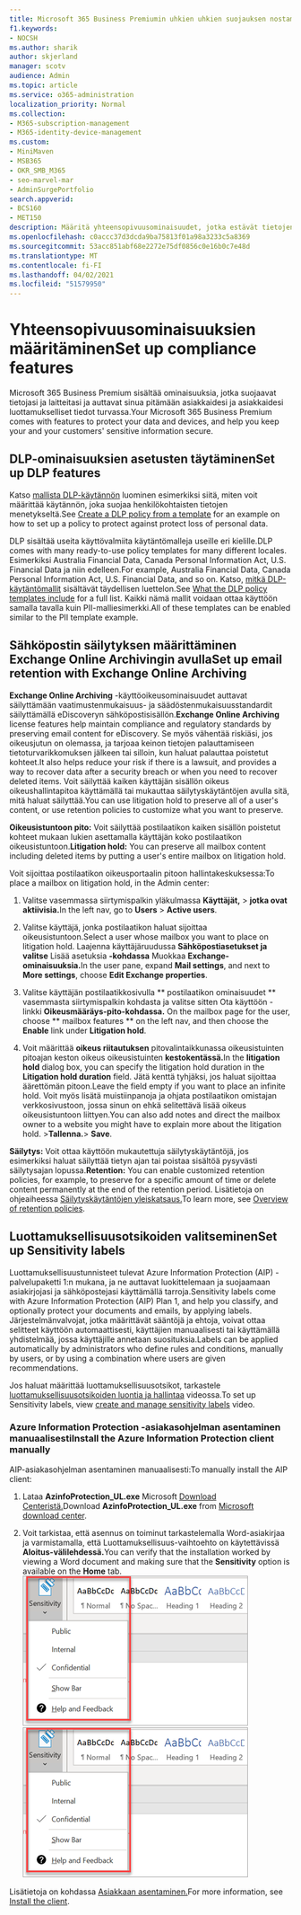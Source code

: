 ```yaml
---
title: Microsoft 365 Business Premiumin uhkien uhkien suojauksen nostaminen
f1.keywords:
- NOCSH
ms.author: sharik
author: skjerland
manager: scotv
audience: Admin
ms.topic: article
ms.service: o365-administration
localization_priority: Normal
ms.collection:
- M365-subscription-management
- M365-identity-device-management
ms.custom:
- MiniMaven
- MSB365
- OKR_SMB_M365
- seo-marvel-mar
- AdminSurgePortfolio
search.appverid:
- BCS160
- MET150
description: Määritä yhteensopivuusominaisuudet, jotka estävät tietojen menettämisen ja auttavat pitämään asiakkaidesi ja asiakkaidesi luottamukselliset tiedot turvassa.
ms.openlocfilehash: c0accc37d3dcda9ba75813f01a98a3233c5a8369
ms.sourcegitcommit: 53acc851abf68e2272e75df0856c0e16b0c7e48d
ms.translationtype: MT
ms.contentlocale: fi-FI
ms.lasthandoff: 04/02/2021
ms.locfileid: "51579950"
---
```

# <a name="set-up-compliance-features"></a><span data-ttu-id="08c40-103">Yhteensopivuusominaisuuksien määritäminen</span><span class="sxs-lookup"><span data-stu-id="08c40-103">Set up compliance features</span></span>

<span data-ttu-id="08c40-104">Microsoft 365 Business Premium sisältää ominaisuuksia, jotka suojaavat tietojasi ja laitteitasi ja auttavat sinua pitämään asiakkaidesi ja asiakkaidesi luottamukselliset tiedot turvassa.</span><span class="sxs-lookup"><span data-stu-id="08c40-104">Your Microsoft 365 Business Premium comes with features to protect your data and devices, and help you keep your and your customers' sensitive information secure.</span></span>

## <a name="set-up-dlp-features"></a><span data-ttu-id="08c40-105">DLP-ominaisuuksien asetusten täytäminen</span><span class="sxs-lookup"><span data-stu-id="08c40-105">Set up DLP features</span></span>

<span data-ttu-id="08c40-106">Katso [mallista DLP-käytännön](../compliance/create-a-dlp-policy-from-a-template.md) luominen esimerkiksi siitä, miten voit määrittää käytännön, joka suojaa henkilökohtaisten tietojen menetykseltä.</span><span class="sxs-lookup"><span data-stu-id="08c40-106">See [Create a DLP policy from a template](../compliance/create-a-dlp-policy-from-a-template.md) for an example on how to set up a policy to protect against protect loss of personal data.</span></span> 
  
<span data-ttu-id="08c40-107">DLP sisältää useita käyttövalmiita käytäntömalleja useille eri kielille.</span><span class="sxs-lookup"><span data-stu-id="08c40-107">DLP comes with many ready-to-use policy templates for many different locales.</span></span> <span data-ttu-id="08c40-108">Esimerkiksi Australia Financial Data, Canada Personal Information Act, U.S. Financial Data ja niin edelleen.</span><span class="sxs-lookup"><span data-stu-id="08c40-108">For example, Australia Financial Data, Canada Personal Information Act, U.S. Financial Data, and so on.</span></span> <span data-ttu-id="08c40-109">Katso, [mitkä DLP-käytäntömallit](../compliance/what-the-dlp-policy-templates-include.md) sisältävät täydellisen luettelon.</span><span class="sxs-lookup"><span data-stu-id="08c40-109">See [What the DLP policy templates include](../compliance/what-the-dlp-policy-templates-include.md) for a full list.</span></span> <span data-ttu-id="08c40-110">Kaikki nämä mallit voidaan ottaa käyttöön samalla tavalla kuin PII-malliesimerkki.</span><span class="sxs-lookup"><span data-stu-id="08c40-110">All of these templates can be enabled similar to the PII template example.</span></span> 
  
## <a name="set-up-email-retention-with-exchange-online-archiving"></a><span data-ttu-id="08c40-111">Sähköpostin säilytyksen määrittäminen Exchange Online Archivingin avulla</span><span class="sxs-lookup"><span data-stu-id="08c40-111">Set up email retention with Exchange Online Archiving</span></span>

 <span data-ttu-id="08c40-112">**Exchange Online Archiving** -käyttöoikeusominaisuudet auttavat säilyttämään vaatimustenmukaisuus- ja säädöstenmukaisuusstandardit säilyttämällä eDiscoveryn sähköpostisisällön.</span><span class="sxs-lookup"><span data-stu-id="08c40-112">**Exchange Online Archiving** license features help maintain compliance and regulatory standards by preserving email content for eDiscovery.</span></span> <span data-ttu-id="08c40-113">Se myös vähentää riskiäsi, jos oikeusjutun on olemassa, ja tarjoaa keinon tietojen palauttamiseen tietoturvarikkomuksen jälkeen tai silloin, kun haluat palauttaa poistetut kohteet.</span><span class="sxs-lookup"><span data-stu-id="08c40-113">It also helps reduce your risk if there is a lawsuit, and provides a way to recover data after a security breach or when you need to recover deleted items.</span></span> <span data-ttu-id="08c40-114">Voit säilyttää kaiken käyttäjän sisällön oikeus oikeushallintapitoa käyttämällä tai mukauttaa säilytyskäytäntöjen avulla sitä, mitä haluat säilyttää.</span><span class="sxs-lookup"><span data-stu-id="08c40-114">You can use litigation hold to preserve all of a user's content, or use retention policies to customize what you want to preserve.</span></span>
  
<span data-ttu-id="08c40-115">**Oikeusistuntoon pito:** Voit säilyttää postilaatikon kaiken sisällön poistetut kohteet mukaan lukien asettamalla käyttäjän koko postilaatikon oikeusistuntoon.</span><span class="sxs-lookup"><span data-stu-id="08c40-115">**Litigation hold:** You can preserve all mailbox content including deleted items by putting a user's entire mailbox on litigation hold.</span></span> 
    
<span data-ttu-id="08c40-116">Voit sijoittaa postilaatikon oikeusportaalin pitoon hallintakeskuksessa:</span><span class="sxs-lookup"><span data-stu-id="08c40-116">To place a mailbox on litigation hold, in the Admin center:</span></span>
    
1. <span data-ttu-id="08c40-117">Valitse vasemmassa siirtymispalkin yläkulmassa **Käyttäjät,** \> **jotka ovat aktiivisia.**</span><span class="sxs-lookup"><span data-stu-id="08c40-117">In the left nav, go to **Users** \> **Active users**.</span></span>
    
2. <span data-ttu-id="08c40-118">Valitse käyttäjä, jonka postilaatikon haluat sijoittaa oikeusistuntoon.</span><span class="sxs-lookup"><span data-stu-id="08c40-118">Select a user whose mailbox you want to place on litigation hold.</span></span> <span data-ttu-id="08c40-119">Laajenna käyttäjäruudussa **Sähköpostiasetukset ja valitse** Lisää asetuksia **-kohdassa** Muokkaa **Exchange-ominaisuuksia.**</span><span class="sxs-lookup"><span data-stu-id="08c40-119">In the user pane, expand **Mail settings**, and next to **More settings**, choose **Edit Exchange properties**.</span></span>
    
3. <span data-ttu-id="08c40-120">Valitse käyttäjän postilaatikkosivulla \*\* postilaatikon ominaisuudet \*\* vasemmasta siirtymispalkin kohdasta ja valitse sitten Ota käyttöön -linkki **Oikeusmääräys-pito-kohdassa.** </span><span class="sxs-lookup"><span data-stu-id="08c40-120">On the mailbox page for the user, choose \*\* mailbox features \*\* on the left nav, and then choose the **Enable** link under **Litigation hold**.</span></span>
    
4. <span data-ttu-id="08c40-121">Voit määrittää **oikeus riitautuksen** pitovalintaikkunassa oikeusistuinten pitoajan keston oikeus oikeusistuinten **kestokentässä.**</span><span class="sxs-lookup"><span data-stu-id="08c40-121">In the **litigation hold** dialog box, you can specify the litigation hold duration in the **Litigation hold duration** field.</span></span> <span data-ttu-id="08c40-122">Jätä kenttä tyhjäksi, jos haluat sijoittaa äärettömän pitoon.</span><span class="sxs-lookup"><span data-stu-id="08c40-122">Leave the field empty if you want to place an infinite hold.</span></span> <span data-ttu-id="08c40-123">Voit myös lisätä muistiinpanoja ja ohjata postilaatikon omistajan verkkosivustoon, jossa sinun on ehkä selitettävä lisää oikeus oikeusistuntoon liittyen.</span><span class="sxs-lookup"><span data-stu-id="08c40-123">You can also add notes and direct the mailbox owner to a website you might have to explain more about the litigation hold.</span></span> <span data-ttu-id="08c40-124">\>**Tallenna.**</span><span class="sxs-lookup"><span data-stu-id="08c40-124">\> **Save**.</span></span>
    
<span data-ttu-id="08c40-125">**Säilytys:** Voit ottaa käyttöön mukautettuja säilytyskäytäntöjä, jos esimerkiksi haluat säilyttää tietyn ajan tai poistaa sisältöä pysyvästi säilytysajan lopussa.</span><span class="sxs-lookup"><span data-stu-id="08c40-125">**Retention:** You can enable customized retention policies, for example, to preserve for a specific amount of time or delete content permanently at the end of the retention period.</span></span> <span data-ttu-id="08c40-126">Lisätietoja on ohjeaiheessa [Säilytyskäytäntöjen yleiskatsaus.](../compliance/retention.md)</span><span class="sxs-lookup"><span data-stu-id="08c40-126">To learn more, see [Overview of retention policies](../compliance/retention.md).</span></span>

## <a name="set-up-sensitivity-labels"></a><span data-ttu-id="08c40-127">Luottamuksellisuusotsikoiden valitseminen</span><span class="sxs-lookup"><span data-stu-id="08c40-127">Set up Sensitivity labels</span></span>

<span data-ttu-id="08c40-128">Luottamuksellisuustunnisteet tulevat Azure Information Protection (AIP) -palvelupaketti 1:n mukana, ja ne auttavat luokittelemaan ja suojaamaan asiakirjojasi ja sähköpostejasi käyttämällä tarroja.</span><span class="sxs-lookup"><span data-stu-id="08c40-128">Sensitivity labels come with Azure Information Protection (AIP) Plan 1, and help you classify, and optionally protect your documents and emails, by applying labels.</span></span> <span data-ttu-id="08c40-129">Järjestelmänvalvojat, jotka määrittävät sääntöjä ja ehtoja, voivat ottaa selitteet käyttöön automaattisesti, käyttäjien manuaalisesti tai käyttämällä yhdistelmää, jossa käyttäjille annetaan suosituksia.</span><span class="sxs-lookup"><span data-stu-id="08c40-129">Labels can be applied automatically by administrators who define rules and conditions, manually by users, or by using a combination where users are given recommendations.</span></span>

<span data-ttu-id="08c40-130">Jos haluat määrittää luottamuksellisuusotsikot, tarkastele [luottamuksellisuusotsikoiden luontia ja hallintaa](https://support.microsoft.com/office/2fb96b54-7dd2-4f0c-ac8d-170790d4b8b9) videossa.</span><span class="sxs-lookup"><span data-stu-id="08c40-130">To set up Sensitivity labels, view [create and manage sensitivity labels](https://support.microsoft.com/office/2fb96b54-7dd2-4f0c-ac8d-170790d4b8b9) video.</span></span>



### <a name="install-the-azure-information-protection-client-manually"></a><span data-ttu-id="08c40-131">Azure Information Protection -asiakasohjelman asentaminen manuaalisesti</span><span class="sxs-lookup"><span data-stu-id="08c40-131">Install the Azure Information Protection client manually</span></span>

<span data-ttu-id="08c40-132">AIP-asiakasohjelman asentaminen manuaalisesti:</span><span class="sxs-lookup"><span data-stu-id="08c40-132">To manually install the AIP client:</span></span>

1. <span data-ttu-id="08c40-133">Lataa **AzinfoProtection_UL.exe** Microsoft [Download Centeristä.](https://www.microsoft.com/download/details.aspx?id=53018)</span><span class="sxs-lookup"><span data-stu-id="08c40-133">Download **AzinfoProtection_UL.exe** from [Microsoft download center](https://www.microsoft.com/download/details.aspx?id=53018).</span></span>
 
2. <span data-ttu-id="08c40-134">Voit tarkistaa, että asennus on toiminut tarkastelemalla Word-asiakirjaa ja varmistamalla, että Luottamuksellisuus-vaihtoehto  on käytettävissä **Aloitus-välilehdessä.**</span><span class="sxs-lookup"><span data-stu-id="08c40-134">You can verify that the installation worked by viewing a Word document and making sure that the **Sensitivity** option is available on the **Home** tab.</span></span>
<br/><span data-ttu-id="08c40-135">![Word-asiakirjan avattava Suojaus-välilehti.](../media/word-sensitivity.png)</span><span class="sxs-lookup"><span data-stu-id="08c40-135">![Protection tab drop-down in a Word document.](../media/word-sensitivity.png)</span></span>

<span data-ttu-id="08c40-136">Lisätietoja on kohdassa [Asiakkaan asentaminen.](/azure/information-protection/infoprotect-tutorial-step3)</span><span class="sxs-lookup"><span data-stu-id="08c40-136">For more information, see [Install the client](/azure/information-protection/infoprotect-tutorial-step3).</span></span>